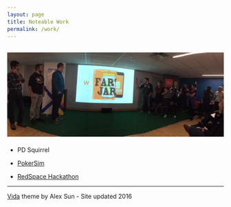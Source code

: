 ```yaml
---
layout: page
title: Noteable Work
permalink: /work/
---
```


![](/images/redspace_large.jpg)
---


- PD Squirrel
- <a href="https://github.com/AaronDemond/PokerSim.git" target="_blank">PokerSim</a>

- <a href="https://twitter.com/DigitalNS/status/665601933013569540" target="_blank">RedSpace Hackathon</a>

-----------
<a href="https://github.com/syaning/vida">Vida</a> theme by Alex Sun - Site updated 2016
